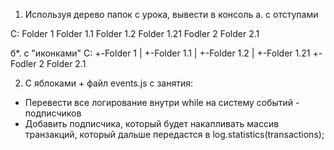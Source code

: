 1. Используя дерево папок с урока, вывести в консоль 
а. с отступами 

С:
  Folder 1
    Folder 1.1
    Folder 1.2
      Folder 1.21
  Fodler 2
    Folder 2.1

б*. с "иконками"
С:
+-Folder 1
| +-Folder 1.1
| +-Folder 1.2
|   +-Folder 1.21
+-Fodler 2
    Folder 2.1


2. C яблоками + файл events.js с занятия:
  - Перевести все логирование внутри while на систему событий - подписчиков
  - Добавить подписчика, который будет накапливать массив транзакций, который дальше передастся в 
    log.statistics(transactions);
